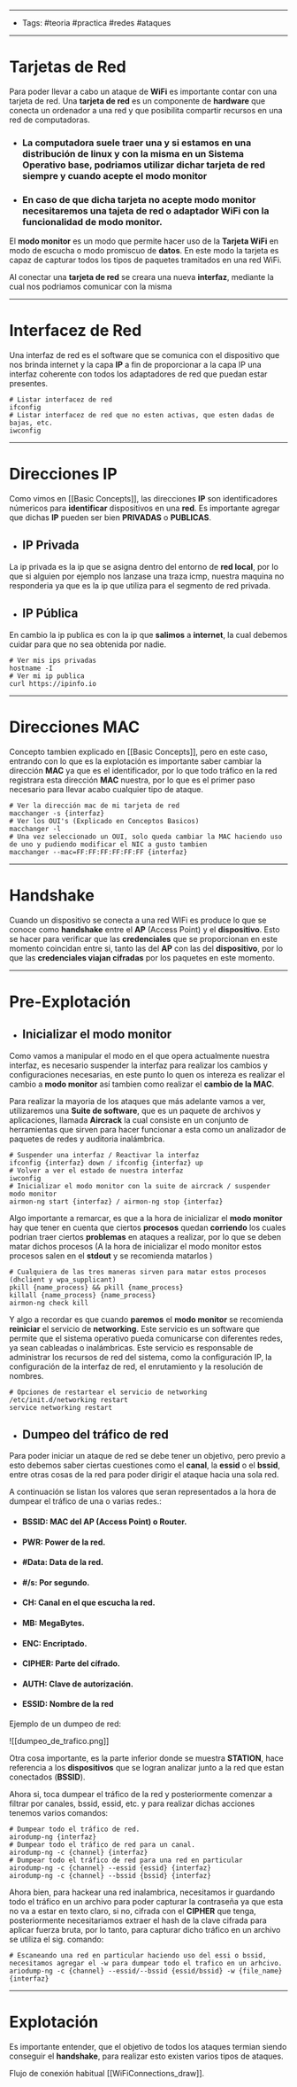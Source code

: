 -----
- Tags: #teoria #practica #redes #ataques 
----
# Tarjetas de Red 

Para poder llevar a cabo un ataque de **WiFi** es importante contar con una tarjeta de red. Una **tarjeta de red** es un componente de **hardware** que conecta un ordenador a una red y que posibilita compartir recursos en una red de computadoras. 

- ### La computadora suele traer una y si estamos en una distribución de **linux** y con la misma en un Sistema Operativo base, podriamos utilizar dichar tarjeta de red siempre y cuando acepte el **modo monitor**

- ### En caso de que dicha tarjeta no acepte modo monitor necesitaremos una **tajeta de red** o **adaptador WiFi** con la funcionalidad de **modo monitor**. 

El **modo monitor** es un modo que permite hacer uso de la **Tarjeta WiFi** en modo de escucha o modo promiscuo de **datos**. En este modo la tarjeta es capaz de capturar todos los tipos de paquetes tramitados en una red WiFi.

Al conectar una **tarjeta de red** se creara una nueva **interfaz**, mediante la cual nos podriamos comunicar con la misma

----
# Interfacez de Red

Una interfaz de red es el software que se comunica con el dispositivo que nos brinda internet y la capa **IP** a fin de proporcionar a la capa IP una interfaz coherente con todos los adaptadores de red que puedan estar presentes.

```shell
# Listar interfacez de red 
ifconfig
# Listar interfacez de red que no esten activas, que esten dadas de bajas, etc.
iwconfig
```

----
# Direcciones IP 

Como vimos en [[Basic Concepts]], las direcciones **IP** son identificadores númericos para **identificar** dispositivos en una **red**.  Es importante agregar que dichas **IP** pueden ser bien **PRIVADAS** o **PUBLICAS**.

- ## IP Privada
La ip privada es la ip que se asigna dentro del entorno de **red local**, por lo que si alguien por ejemplo nos lanzase una traza icmp, nuestra maquina no responderia ya que es la ip que utiliza para el segmento de red privada.

- ## IP Pública
En cambio la ip publica es con la ip que **salimos** a **internet**, la cual debemos cuidar para que no sea obtenida por nadie.

```shell
# Ver mis ips privadas
hostname -I 
# Ver mi ip publica 
curl https://ipinfo.io 
```

----
# Direcciones MAC 

Concepto tambien explicado en [[Basic Concepts]], pero en este caso, entrando con lo que es la explotación es importante saber cambiar la dirección **MAC** ya que es el identificador, por lo que todo tráfico en la red registrara esta dirección **MAC** nuestra, por lo que es el primer paso necesario para llevar acabo cualquier tipo de ataque. 

```shell
# Ver la dirección mac de mi tarjeta de red 
macchanger -s {interfaz}
# Ver los OUI's (Explicado en Conceptos Basicos)
macchanger -l 
# Una vez seleccionado un OUI, solo queda cambiar la MAC haciendo uso de uno y pudiendo modificar el NIC a gusto tambien 
macchanger --mac=FF:FF:FF:FF:FF:FF {interfaz}
```

----
# Handshake 

Cuando un dispositivo se conecta a una red WIFi es produce lo que se conoce como **handshake** entre el **AP** (Access Point) y el **dispositivo**. Esto se hacer para verificar que las **credenciales** que se proporcionan en este momento coincidan entre si, tanto las del **AP** con las del **dispositivo**, por lo que las **credenciales viajan cifradas** por los paquetes en este momento. 

----
# Pre-Explotación 

- ## Inicializar el modo monitor 

Como vamos a manipular el modo en el que opera actualmente nuestra interfaz, es necesario suspender la interfaz para realizar los cambios y configuraciones necesarias, en este punto lo quen os intereza es realizar el cambio a **modo monitor** así tambien como realizar el **cambio de la MAC**. 

Para realizar la mayoria de los ataques que más adelante vamos a ver, utilizaremos una **Suite de software**, que es un paquete de archivos y aplicaciones, llamada **Aircrack** la cual consiste en un conjunto de herramientas que sirven para hacer funcionar a esta como un analizador de paquetes de redes y auditoria inalámbrica. 

```shell
# Suspender una interfaz / Reactivar la interfaz 
ifconfig {interfaz} down / ifconfig {interfaz} up 
# Volver a ver el estado de nuestra interfaz 
iwconfig
# Inicializar el modo monitor con la suite de aircrack / suspender modo monitor
airmon-ng start {interfaz} / airmon-ng stop {interfaz}
```

Algo importante a remarcar, es que a la hora de inicializar el **modo monitor** hay que tener en cuenta que ciertos **procesos** quedan **corriendo** los cuales podrian traer ciertos **problemas** en ataques a realizar, por lo que se deben matar dichos procesos (A la hora de inicializar el modo monitor estos procesos salen en el **stdout** y se recomienda matarlos )

```shell
# Cualquiera de las tres maneras sirven para matar estos procesos (dhclient y wpa_supplicant)
pkill {name_process} && pkill {name_process}
killall {name_process} {name_process}
airmon-ng check kill 
```

Y algo a recordar es que cuando **paremos** el **modo monitor** se recomienda **reiniciar** el servicio de **networking**. Este servicio es un software que permite que el sistema operativo pueda comunicarse con diferentes redes, ya sean cableadas o inalámbricas. Este servicio es responsable de administrar los recursos de red del sistema, como la configuración IP, la configuración de la interfaz de red, el enrutamiento y la resolución de nombres. 

```shell
# Opciones de restartear el servicio de networking
/etc/init.d/networking restart 
service networking restart 
```

- ## Dumpeo del tráfico de red 

Para poder iniciar un ataque de red se debe tener un objetivo, pero previo a esto debemos saber ciertas cuestiones como el **canal**, la **essid** o el **bssid**, entre otras cosas de la red para poder dirigir el ataque hacia una sola red. 

A continuación se listan los valores que seran representados a la hora de dumpear el tráfico de una o varias redes.:

- #### **BSSID**:  MAC del AP (Access Point) o Router. 
- #### **PWR**: Power de la red. 
- #### **\#Data**: Data de la red. 
- #### **\#/s**: Por segundo. 
- #### **CH**: Canal en el que escucha la red. 
- #### **MB**: MegaBytes. 
- #### **ENC**: Encriptado. 
- #### **CIPHER**: Parte del cífrado. 
- #### **AUTH**: Clave de autorización. 
- #### **ESSID**: Nombre de la red 

Ejemplo de un dumpeo de red: 

![[dumpeo_de_trafico.png]]

Otra cosa importante, es la parte inferior donde se muestra **STATION**, hace referencia a los **dispositivos** que se logran analizar junto a la red que estan conectados (**BSSID**). 

Ahora si, toca dumpear el tráfico de la red y posteriormente comenzar a filtrar por canales, bssid, essid, etc. y para realizar dichas acciones tenemos varios comandos: 

```shell 
# Dumpear todo el tráfico de red.
airodump-ng {interfaz}
# Dumpear todo el tráfico de red para un canal. 
airodump-ng -c {channel} {interfaz}
# Dumpear todo el tráfico de red para una red en particular
airodump-ng -c {channel} --essid {essid} {interfaz}
airodump-ng -c {channel} --bssid {bssid} {interfaz}
```

Ahora bien, para hackear una red inalambrica, necesitamos ir guardando todo el tráfico en un archivo para poder capturar la contraseña ya que esta no va a estar en texto claro, si no, cifrada con el **CIPHER** que tenga, posteriormente necesitariamos extraer el hash de la clave cifrada para aplicar fuerza bruta, por lo tanto,  para capturar dicho tráfico en un archivo se utiliza el sig. comando: 

```shell 
# Escaneando una red en particular haciendo uso del essi o bssid, necesitamos agregar el -w para dumpear todo el trafico en un arhcivo.
ariodump-ng -c {channel} --essid/--bssid {essid/bssid} -w {file_name} {interfaz}
```

----
# Explotación 

Es importante entender, que el objetivo de todos los ataques termian siendo conseguir el **handshake**, para realizar esto existen varios tipos de ataques. 

Flujo de conexión habitual [[WiFiConnections_draw]].


